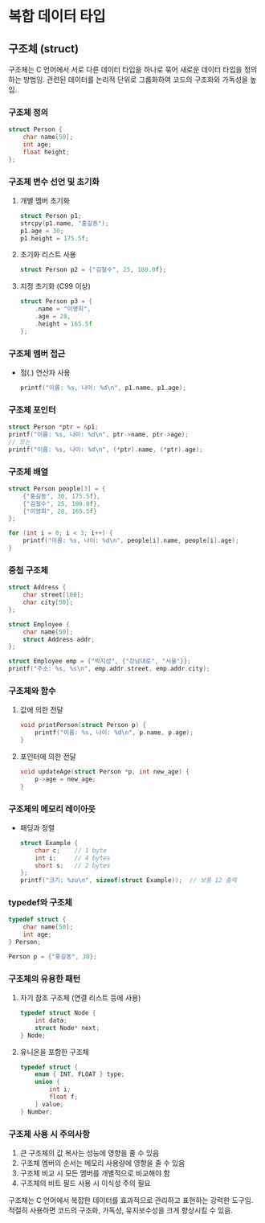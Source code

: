 # 복합 데이터 타입

## 구조체 (struct)

구조체는 C 언어에서 서로 다른 데이터 타입을 하나로 묶어 새로운 데이터 타입을 정의하는 방법임. 관련된 데이터를 논리적 단위로 그룹화하여 코드의 구조화와 가독성을 높임.

### 구조체 정의

```c
struct Person {
    char name[50];
    int age;
    float height;
};
```

### 구조체 변수 선언 및 초기화

1. 개별 멤버 초기화

   ```c
   struct Person p1;
   strcpy(p1.name, "홍길동");
   p1.age = 30;
   p1.height = 175.5f;
   ```

2. 초기화 리스트 사용

   ```c
   struct Person p2 = {"김철수", 25, 180.0f};
   ```

3. 지정 초기화 (C99 이상)

   ```c
   struct Person p3 = {
       .name = "이영희",
       .age = 28,
       .height = 165.5f
   };
   ```

### 구조체 멤버 접근

- 점(.) 연산자 사용

  ```c
  printf("이름: %s, 나이: %d\n", p1.name, p1.age);
  ```

### 구조체 포인터

```c
struct Person *ptr = &p1;
printf("이름: %s, 나이: %d\n", ptr->name, ptr->age);
// 또는
printf("이름: %s, 나이: %d\n", (*ptr).name, (*ptr).age);
```

### 구조체 배열

```c
struct Person people[3] = {
    {"홍길동", 30, 175.5f},
    {"김철수", 25, 180.0f},
    {"이영희", 28, 165.5f}
};

for (int i = 0; i < 3; i++) {
    printf("이름: %s, 나이: %d\n", people[i].name, people[i].age);
}
```

### 중첩 구조체

```c
struct Address {
    char street[100];
    char city[50];
};

struct Employee {
    char name[50];
    struct Address addr;
};

struct Employee emp = {"박지성", {"강남대로", "서울"}};
printf("주소: %s, %s\n", emp.addr.street, emp.addr.city);
```

### 구조체와 함수

1. 값에 의한 전달

   ```c
   void printPerson(struct Person p) {
       printf("이름: %s, 나이: %d\n", p.name, p.age);
   }
   ```

2. 포인터에 의한 전달

   ```c
   void updateAge(struct Person *p, int new_age) {
       p->age = new_age;
   }
   ```

### 구조체의 메모리 레이아웃

- 패딩과 정렬

  ```c
  struct Example {
      char c;    // 1 byte
      int i;     // 4 bytes
      short s;   // 2 bytes
  };
  printf("크기: %zu\n", sizeof(struct Example));  // 보통 12 출력
  ```

### typedef와 구조체

```c
typedef struct {
    char name[50];
    int age;
} Person;

Person p = {"홍길동", 30};
```

### 구조체의 유용한 패턴

1. 자기 참조 구조체 (연결 리스트 등에 사용)

   ```c
   typedef struct Node {
       int data;
       struct Node* next;
   } Node;
   ```

2. 유니온을 포함한 구조체

   ```c
   typedef struct {
       enum { INT, FLOAT } type;
       union {
           int i;
           float f;
       } value;
   } Number;
   ```

### 구조체 사용 시 주의사항

1. 큰 구조체의 값 복사는 성능에 영향을 줄 수 있음
2. 구조체 멤버의 순서는 메모리 사용량에 영향을 줄 수 있음
3. 구조체 비교 시 모든 멤버를 개별적으로 비교해야 함
4. 구조체의 비트 필드 사용 시 이식성 주의 필요

구조체는 C 언어에서 복잡한 데이터를 효과적으로 관리하고 표현하는 강력한 도구임. 적절히 사용하면 코드의 구조화, 가독성, 유지보수성을 크게 향상시킬 수 있음.
